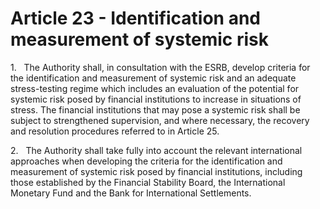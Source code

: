# Article 23 - Identification and measurement of systemic risk


1.   The Authority shall, in consultation with the ESRB, develop criteria for the identification and measurement of systemic risk and an adequate stress-testing regime which includes an evaluation of the potential for systemic risk posed by financial institutions to increase in situations of stress. The financial institutions that may pose a systemic risk shall be subject to strengthened supervision, and where necessary, the recovery and resolution procedures referred to in Article 25.

2.   The Authority shall take fully into account the relevant international approaches when developing the criteria for the identification and measurement of systemic risk posed by financial institutions, including those established by the Financial Stability Board, the International Monetary Fund and the Bank for International Settlements.
